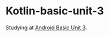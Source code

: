 # Kotlin-basic-unit-3
Studying at  <a href="https://developer.android.com/courses/android-basics-kotlin/unit-3">Android Basic Unit 3</a>.
